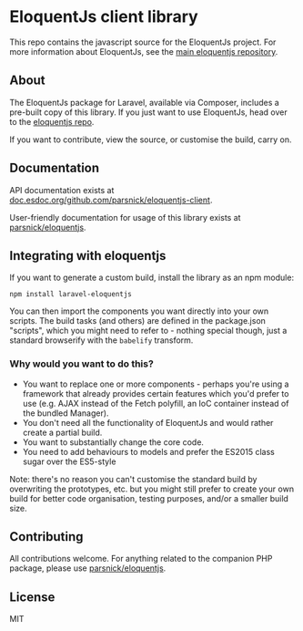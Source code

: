 # EloquentJs client library

This repo contains the javascript source for the EloquentJs project.
For more information about EloquentJs, see the [main eloquentjs repository](https://github.com/parsnick/eloquentjs).

## About

The EloquentJs package for Laravel, available via Composer, includes a pre-built copy of this library. If you just want to use EloquentJs, head over to the [eloquentjs repo](https://github.com/parsnick/eloquentjs).

If you want to contribute, view the source, or customise the build, carry on.

## Documentation

API documentation exists at [doc.esdoc.org/github.com/parsnick/eloquentjs-client](https://doc.esdoc.org/github.com/parsnick/eloquentjs-client/).

User-friendly documentation for usage of this library exists at [parsnick/eloquentjs](https://github.com/parsnick/eloquentjs).

## Integrating with eloquentjs

If you want to generate a custom build, install the library as an npm module:

```
npm install laravel-eloquentjs
```

You can then import the components you want directly into your own scripts. The build tasks (and others) are defined in the package.json "scripts", which you might need to refer to - nothing special though, just a standard browserify with the `babelify` transform.

### Why would you want to do this?

* You want to replace one or more components - perhaps you're using a framework that already provides certain features which you'd prefer to use (e.g. AJAX instead of the Fetch polyfill, an IoC container instead of the bundled Manager).
* You don't need all the functionality of EloquentJs and would rather create a partial build.
* You want to substantially change the core code.
* You need to add behaviours to models and prefer the ES2015 class sugar over the ES5-style

Note: there's no reason you can't customise the standard build by overwriting the prototypes, etc. but you might still prefer to create your own build for better code organisation, testing purposes, and/or a smaller build size.

## Contributing
All contributions welcome. For anything related to the companion PHP package, please use [parsnick/eloquentjs](https://github.com/parsnick/eloquentjs).

## License
MIT

